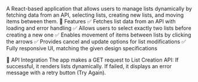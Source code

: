 A React-based application that allows users to manage lists dynamically by fetching data from an API, selecting lists, creating new lists, and moving items between them.
🚀 Features 
✅ Fetches list data from an API with loading and error handling
✅ Allows users to select exactly two lists before creating a new one
✅ Enables movement of items between lists by clicking the arrows
✅ Provides cancel and update options for list modifications
✅ Fully responsive UI, matching the given design specifications

📡 API Integration
The app makes a GET request to List Creation API: If successful, it renders lists dynamically. If failed, it displays an error message with a retry button (Try Again).
